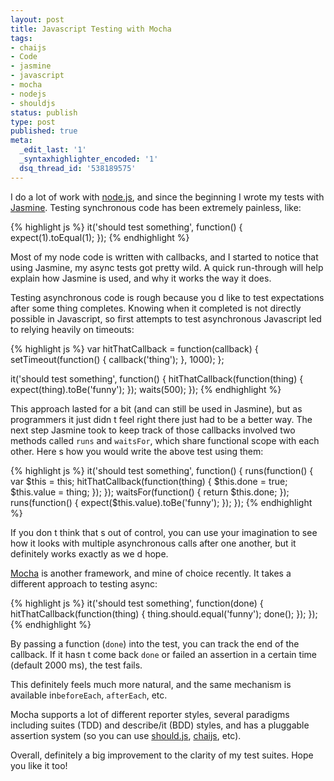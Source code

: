 ```yaml
---
layout: post
title: Javascript Testing with Mocha
tags:
- chaijs
- Code
- jasmine
- javascript
- mocha
- nodejs
- shouldjs
status: publish
type: post
published: true
meta:
  _edit_last: '1'
  _syntaxhighlighter_encoded: '1'
  dsq_thread_id: '538189575'
---
```

I do a lot of work with <a href="http://nodejs.org/">node.js</a>, and since the beginning I wrote my tests with <a href="http://pivotal.github.com/jasmine/">Jasmine</a>. Testing synchronous code has been extremely painless, like:

{% highlight js %}
it('should test something', function() {
  expect(1).toEqual(1);
});
{% endhighlight %}

Most of my node code is written with callbacks, and I started to notice that using Jasmine, my async tests got pretty wild. A quick run-through will help explain how Jasmine is used, and why it works the way it does.

Testing asynchronous code is rough because you d like to test expectations after some thing completes. Knowing when it completed is not directly possible in Javascript, so first attempts to test asynchronous Javascript led to relying heavily on timeouts:

{% highlight js %}
var hitThatCallback = function(callback) {
  setTimeout(function() {
    callback('thing');
  }, 1000);
};

it('should test something', function() {
  hitThatCallback(function(thing) {
    expect(thing).toBe('funny');
  });
  waits(500);
});
{% endhighlight %}

This approach lasted for a bit (and can still be used in Jasmine), but as programmers it just didn t feel right   there just had to be a better way. The next step Jasmine took to keep track of those callbacks involved two methods called <code>runs</code> and <code>waitsFor</code>, which share functional scope with each other. Here s how you would write the above test using them:

{% highlight js %}
it('should test something', function() {
  runs(function() {
    var $this = this;
    hitThatCallback(function(thing) {
      $this.done = true;
      $this.value = thing;
    });
  });
  waitsFor(function() {
    return $this.done;
  });
  runs(function() {
    expect($this.value).toBe('funny');
  });
});
{% endhighlight %}

If you don t think that s out of control, you can use your imagination to see how it looks with multiple asynchronous calls after one another, but it definitely works exactly as we d hope.

<a href="http://visionmedia.github.com/mocha/">Mocha</a> is another framework, and mine of choice recently. It takes a different approach to testing async:

{% highlight js %}
it('should test something', function(done) {
  hitThatCallback(function(thing) {
    thing.should.equal('funny');
    done();
  });
});
{% endhighlight %}

By passing a function (<code>done</code>) into the test, you can track the end of the callback. If it hasn t come back <code>done</code> or failed an assertion in a certain time (default 2000 ms), the test fails.

This definitely feels much more natural, and the same mechanism is available in<code>beforeEach</code>, <code>afterEach</code>, etc.

Mocha supports a lot of different reporter styles, several paradigms including suites (TDD) and describe/it (BDD) styles, and has a pluggable assertion system (so you can use <a href="https://github.com/visionmedia/should.js">should.js</a>, <a href="http://chaijs.com/">chaijs</a>, etc).

Overall, definitely a big improvement to the clarity of my test suites. Hope you like it too!
